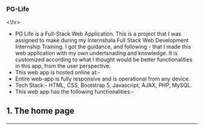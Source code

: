 ### PG-Life
<\hr>
- PG Life is a Full-Stack Web Application. This is a project that I was assigned to make during my Internshala Full Stack Web Development Internship Training. I got the guidance, and following - that I made this web application with my own undertsnading and knowledge. It is customized according to what I thought would be better functionalities in this app, from the user perspective.
- This web app is hosted online at:- 
- Entire web-app is fully responsive and is operational from any device.
- Tech Stack:- HTML, CSS, Bootstrap 5, Javascript, AJAX, PHP, MySQL.
- This web app has the following functionalities:-

## 1. The home page <hr>


